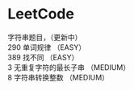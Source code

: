 # LeetCode
字符串题目，（更新中）    
290 单词规律 （EASY）  
389 找不同 （EASY）  
3 无重复字符的最长子串 （MEDIUM）   
8 字符串转换整数 （MEDIUM）
